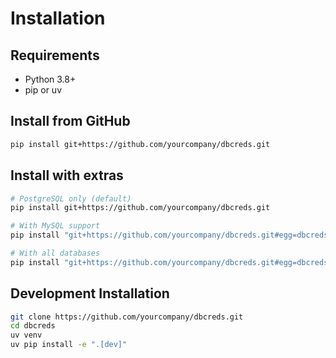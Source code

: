 # Installation

## Requirements

- Python 3.8+
- pip or uv

## Install from GitHub

```bash
pip install git+https://github.com/yourcompany/dbcreds.git
```

## Install with extras

```bash
# PostgreSQL only (default)
pip install git+https://github.com/yourcompany/dbcreds.git

# With MySQL support
pip install "git+https://github.com/yourcompany/dbcreds.git#egg=dbcreds[mysql]"

# With all databases
pip install "git+https://github.com/yourcompany/dbcreds.git#egg=dbcreds[mysql,oracle,mssql]"
```

## Development Installation

```bash
git clone https://github.com/yourcompany/dbcreds.git
cd dbcreds
uv venv
uv pip install -e ".[dev]"
```
